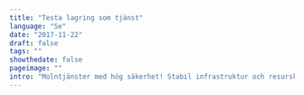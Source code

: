 ```yaml
---
title: "Testa lagring som tjänst"
language: "Se"
date: "2017-11-22"
draft: false
tags: ""
showthedate: false
pageimage: ""
intro: "Molntjänster med hög säkerhet! Stabil infrastruktur och resurskonsumering efter behov utan att förlora kontroll över din data."
---
```

